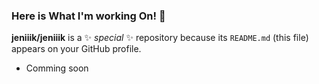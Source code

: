 ### Here is What I'm working On! 👋

**jeniiik/jeniiik** is a ✨ _special_ ✨ repository because its `README.md` (this file) appears on your GitHub profile.

- Comming soon 
